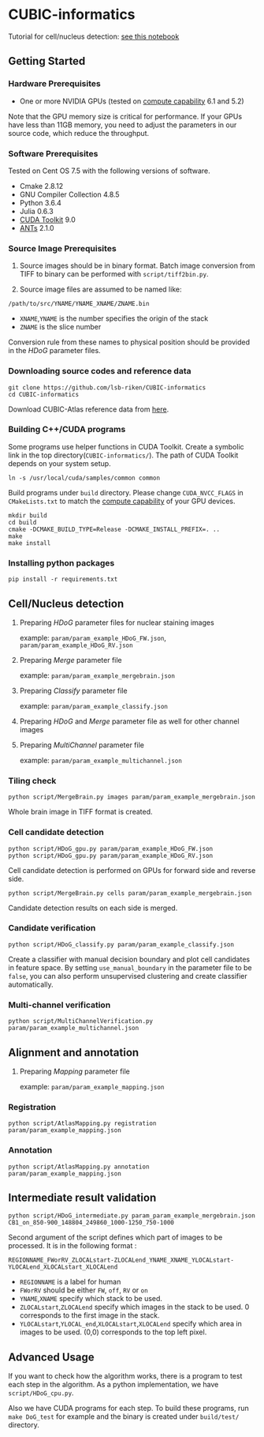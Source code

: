 # CUBIC-informatics

Tutorial for cell/nucleus detection: [see this notebook](https://github.com/lsb-riken/CUBIC-informatics/blob/master/demo.ipynb)

## Getting Started

### Hardware Prerequisites
 * One or more NVIDIA GPUs (tested on [compute capability](https://developer.nvidia.com/cuda-gpus) 6.1 and 5.2)

Note that the GPU memory size is critical for performance.
If your GPUs have less than 11GB memory, you need to adjust the parameters in our source code, which reduce the throughput.

### Software Prerequisites
Tested on Cent OS 7.5 with the following versions of software.

 * Cmake 2.8.12
 * GNU Compiler Collection 4.8.5
 * Python 3.6.4
 * Julia 0.6.3
 * [CUDA Toolkit](https://developer.nvidia.com/cuda-toolkit) 9.0
 * [ANTs](https://github.com/ANTsX/ANTs/releases) 2.1.0

### Source Image Prerequisites

1. Source images should be in binary format. Batch image conversion from TIFF to binary can be performed with `script/tiff2bin.py`.

2. Source image files are assumed to be named like:

  `/path/to/src/YNAME/YNAME_XNAME/ZNAME.bin`

 * `XNAME`,`YNAME` is the number specifies the origin of the stack
 * `ZNAME` is the slice number

Conversion rule from these names to physical position should be provided in the _HDoG_ parameter files.

### Downloading source codes and reference data
```
git clone https://github.com/lsb-riken/CUBIC-informatics
cd CUBIC-informatics
```

Download CUBIC-Atlas reference data from [here](http://cubic-atlas.riken.jp/).

### Building C++/CUDA programs
Some programs use helper functions in CUDA Toolkit. Create a symbolic link in the top directory(`CUBIC-informatics/`). The path of CUDA Toolkit depends on your system setup.

```
ln -s /usr/local/cuda/samples/common common
```

Build programs under `build` directory. Please change `CUDA_NVCC_FLAGS` in `CMakeLists.txt` to match the [compute capability](https://developer.nvidia.com/cuda-gpus) of your GPU devices.

```
mkdir build
cd build
cmake -DCMAKE_BUILD_TYPE=Release -DCMAKE_INSTALL_PREFIX=. ..
make
make install
```

### Installing python packages
```
pip install -r requirements.txt
```

## Cell/Nucleus detection
1. Preparing _HDoG_ parameter files for nuclear staining images

    example: `param/param_example_HDoG_FW.json`, `param/param_example_HDoG_RV.json`

2. Preparing _Merge_ parameter file

    example: `param/param_example_mergebrain.json`

3. Preparing _Classify_ parameter file

    example: `param/param_example_classify.json`

4. Preparing _HDoG_ and _Merge_ parameter file as well for other channel images

5. Preparing _MultiChannel_ parameter file

    example: `param/param_example_multichannel.json`

### Tiling check
```
python script/MergeBrain.py images param/param_example_mergebrain.json
```
Whole brain image in TIFF format is created.

### Cell candidate detection
```
python script/HDoG_gpu.py param/param_example_HDoG_FW.json
python script/HDoG_gpu.py param/param_example_HDoG_RV.json
```
Cell candidate detection is performed on GPUs for forward side and reverse side.

```
python script/MergeBrain.py cells param/param_example_mergebrain.json
```
Candidate detection results on each side is merged.

### Candidate verification
```
python script/HDoG_classify.py param/param_example_classify.json
```
Create a classifier with manual decision boundary and plot cell candidates in feature space. By setting `use_manual_boundary` in the parameter file to be `false`, you can also perform unsupervised clustering and create classifier automatically.

### Multi-channel verification
```
python script/MultiChannelVerification.py param/param_example_multichannel.json
```

## Alignment and annotation
1. Preparing _Mapping_ parameter file

    example: `param/param_example_mapping.json`

### Registration
```
python script/AtlasMapping.py registration param/param_example_mapping.json
```

### Annotation
```
python script/AtlasMapping.py annotation param/param_example_mapping.json
```

## Intermediate result validation
```
python script/HDoG_intermediate.py param_param_example_mergebrain.json CB1_on_850-900_148804_249860_1000-1250_750-1000
```

Second argument of the script defines which part of images to be processed. It is in the following format :

`REGIONNAME_FWorRV_ZLOCALstart-ZLOCALend_YNAME_XNAME_YLOCALstart-YLOCALend_XLOCALstart_XLOCALend`

 * `REGIONNAME` is a label for human
 * `FWorRV` should be either `FW`, `off`, `RV` or `on`
 * `YNAME`,`XNAME` specify which stack to be used.
 * `ZLOCALstart`,`ZLOCALend` specify which images in the stack to be used. 0 corresponds to the first image in the stack.
 * `YLOCALstart`,`YLOCAL_end`,`XLOCALstart`,`XLOCALend` specify which area in images to be used. (0,0) corresponds to the top left pixel.

## Advanced Usage
If you want to check how the algorithm works, there is a program to test each step in the algorithm. As a python implementation, we have `script/HDoG_cpu.py`.

Also we have CUDA programs for each step. To build these programs, run `make DoG_test` for example and the binary is created under `build/test/` directory.
